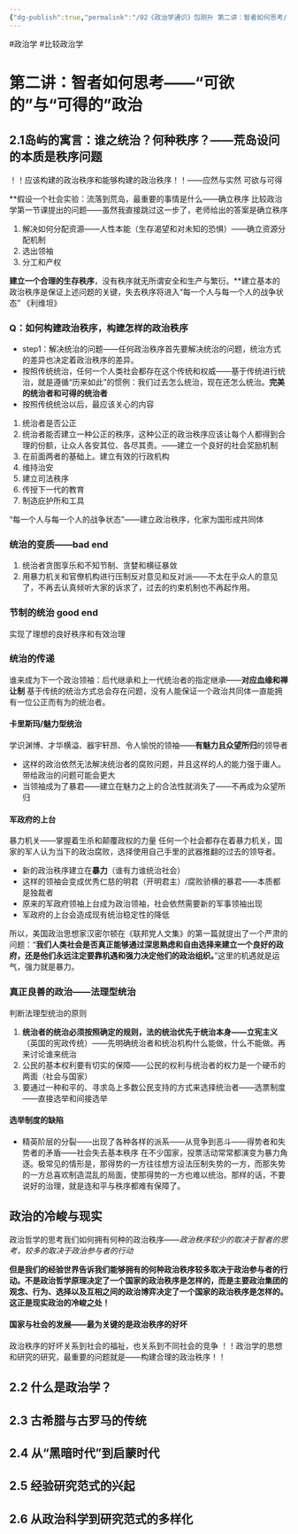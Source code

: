 ```yaml
---
{"dg-publish":true,"permalink":"/02《政治学通识》包刚升 第二讲：智者如何思考/","dgPassFrontmatter":true}
---
```



#政治学 #比较政治学

# 第二讲：智者如何思考——“可欲的”与“可得的”政治

## 2.1岛屿的寓言：谁之统治？何种秩序？——荒岛设问的本质是秩序问题
！！应该构建的政治秩序和能够构建的政治秩序！！——应然与实然  可欲与可得

**假设一个社会实验：流落到荒岛，最重要的事情是什么——确立秩序
比较政治学第一节课提出的问题——虽然我直接跳过这一步了，老师给出的答案是确立秩序
1. 解决如何分配资源——人性本能（生存渴望和对未知的恐惧）——确立资源分配机制
2. 选出领袖
3. 分工和产权

**建立一个合理的生存秩序**，没有秩序就无所谓安全和生产与繁衍。**建立基本的政治秩序是保证上述问题的关键，失去秩序将进入“每一个人与每一个人的战争状态”
	《利维坦》

### Q：如何构建政治秩序，构建怎样的政治秩序

+ step1：解决统治的问题——任何政治秩序首先要解决统治的问题，统治方式的差异也决定着政治秩序的差异。
+ 按照传统统治，任何一个人类社会都存在这个传统和权威——基于传统进行统治，就是遵循“历来如此”的惯例：我们过去怎么统治，现在还怎么统治。**完美的统治者和可得的统治者**
+ 按照传统统治以后，最应该关心的内容

 1. 统治者是否公正
 2. 统治者能否建立一种公正的秩序，这种公正的政治秩序应该让每个人都得到合理的份额，让众人各安其位、各尽其责。——建立一个良好的社会奖励机制
 3. 在前面两者的基础上。建立有效的行政机构
 4. 维持治安
 5. 建立司法秩序
 6. 传授下一代的教育
 7. 制造庇护所和工具

“每一个人与每一个人的战争状态”——建立政治秩序，化家为国形成共同体

### 统治的变质——bad end

1. 统治者贪图享乐和不知节制、贪婪和横征暴敛
2. 用暴力机关和官僚机构进行压制反对意见和反对派——不太在乎众人的意见了，不再去认真倾听大家的诉求了，过去的约束机制也不再起作用。

### 节制的统治 good end

实现了理想的良好秩序和有效治理

### 统治的传递

谁来成为下一个政治领袖：后代继承和上一代统治者的指定继承——**对应血缘和禅让制**
	基于传统的统治方式总会存在问题，没有人能保证一个政治共同体一直能拥有一位公正而有为的统治者。

#### 卡里斯玛/魅力型统治

学识渊博、才华横溢、器宇轩昂、令人愉悦的领袖——**有魅力且众望所归**的领导者

+ 这样的政治依然无法解决统治者的腐败问题，并且这样的人的能力强于庸人。带给政治的问题可能会更大
+ 当领袖成为了暴君——建立在魅力之上的合法性就消失了——不再成为众望所归
#### 军政府的上台
暴力机关——掌握着生杀和颠覆政权的力量
任何一个社会都存在着暴力机关，国家的军人认为当下的政治腐败，选择使用自己手里的武器推翻的过去的领导者。

+ 新的政治秩序建立在**暴力**（谁有力谁统治社会）
+ 这样的领袖会变成优秀仁慈的明君（开明君主）/腐败骄横的暴君——本质都是独裁者
+ 原来的军政府领袖上台成为政治领袖，社会依然需要新的军事领袖出现
+ 军政府的上台会造成现有统治稳定性的降低

所以，美国政治思想家汉密尔顿在《联邦党人文集》的第一篇就提出了一个严肃的问题：“**我们人类社会是否真正能够通过深思熟虑和自由选择来建立一个良好的政府，还是他们永远注定要靠机遇和强力决定他们的政治组织。**”这里的机遇就是运气，强力就是暴力。

### 真正良善的政治——法理型统治

判断法理型统治的原则
1. **统治者的统治必须按照确定的规则，法的统治优先于统治本身——立宪主义**（英国的宪政传统）——先明确统治者和统治机构什么能做，什么不能做。再来讨论谁来统治
2. 公民的基本权利要有切实的保障——公民的权利与统治者的权力是一个硬币的两面（社会与国家）
3. 要通过一种和平的、寻求岛上多数公民支持的方式来选择统治者——选票制度——直接选举和间接选举

#### 选举制度的缺陷

+ 精英阶层的分裂——出现了各种各样的派系——从竞争到恶斗——得势者和失势者的矛盾——社会失去基本秩序
	在不少国家，投票活动常常都演变为暴力角逐。极常见的情形是，那得势的一方往往想方设法压制失势的一方，而那失势的一方总喜欢制造混乱的局面，使那得势的一方也难以统治。那样的话，不要说好的治理，就是连和平与秩序都难有保障了。

## 政治的冷峻与现实

政治哲学的思考我们如何拥有何种的政治秩序——*政治秩序较少的取决于智者的思考，较多的取决于政治参与者的行动*

**但是我们的经验世界告诉我们能够拥有的何种政治秩序较多取决于政治参与者的行动。不是政治哲学原理决定了一个国家的政治秩序是怎样的，而是主要政治集团的观念、行为、选择以及互相之间的政治博弈决定了一个国家的政治秩序是怎样的。这正是现实政治的冷峻之处！**

#### 国家与社会的发展——最为关键的是政治秩序的好坏
政治秩序的好坏关系到社会的福祉，也关系到不同社会的竞争
！！政治学的思想和研究的研究，最重要的问题就是——构建合理的政治秩序！！

## 2.2 什么是政治学？



## 2.3 古希腊与古罗马的传统
## 2.4 从“黑暗时代”到启蒙时代
## 2.5 经验研究范式的兴起
## 2.6 从政治科学到研究范式的多样化
